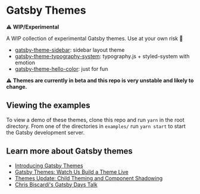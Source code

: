 
# Gatsby Themes

:warning: **WIP/Experimental**

A WIP collection of experimental Gatsby themes. Use at your own risk :ghost:

- [gatsby-theme-sidebar](themes/gatsby-theme-sidebar): sidebar layout theme
- [gatsby-theme-typography-system](themes/gatsby-theme-typography-system): typography.js + styled-system with emotion
- [gatsby-theme-hello-color](themes/gatsby-theme-hello-color): just for fun

:warning: **Themes are currently in beta and this repo is very unstable and likely to change.**

## Viewing the examples

To view a demo of these themes, clone this repo and run `yarn` in the root directory.
From one of the directories in `examples/` run `yarn start` to start the Gatsby development server.

## Learn more about Gatsby themes

- [Introducing Gatsby Themes][]
- [Gatsby Themes: Watch Us Build a Theme Live][livestream]
- [Themes Update: Child Theming and Component Shadowing][update]
- [Chris Biscardi's Gatsby Days Talk](https://www.youtube.com/watch?v=wX84vXBpMR8)

[introducing gatsby themes]: https://www.gatsbyjs.org/blog/2018-11-11-introducing-gatsby-themes/
[update]: https://www.gatsbyjs.org/blog/2019-01-29-themes-update-child-theming-and-component-shadowing/
[livestream]: https://www.gatsbyjs.org/blog/2019-02-11-gatsby-themes-livestream-and-example/
